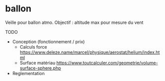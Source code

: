 # ballon
Veille pour ballon atmo. Objectif : altitude max pour mesure du vent

TODO
+ Conception (fonctionnement / prix)
  - Calculs force https://www.deleze.name/marcel/physique/aerostat/helium/index.html
  - Surface matériau https://www.toutcalculer.com/geometrie/volume-surface-sphere.php
+ Reglementation
